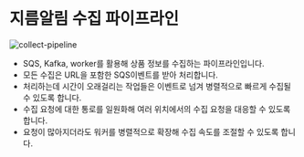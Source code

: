 # 지름알림 수집 파이프라인

![collect-pipeline](../assets/collect-pipeline.png)

- SQS, Kafka, worker를 활용해 상품 정보를 수집하는 파이프라인입니다.
- 모든 수집은 URL을 포함한 SQS이벤트를 받아 처리합니다.
- 처리하는데 시간이 오래걸리는 작업들은 이벤트로 넘겨 병렬적으로 빠르게 수집될 수 있도록 합니다.
- 수집 요청에 대한 통로를 일원화해 여러 위치에서의 수집 요청을 대응할 수 있도록 합니다.
- 요청이 많아지더라도 워커를 병렬적으로 확장해 수집 속도를 조절할 수 있도록 합니다.
